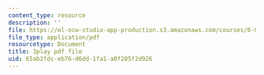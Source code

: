 ```yaml
---
content_type: resource
description: ''
file: https://ol-ocw-studio-app-production.s3.amazonaws.com/courses/6-006-introduction-to-algorithms-fall-2011/65ab2fdceb76d6dd1fa1a0f205f2d926_mQSp6VmfakA.pdf
file_type: application/pdf
resourcetype: Document
title: 3play pdf file
uid: 65ab2fdc-eb76-d6dd-1fa1-a0f205f2d926
---
```

